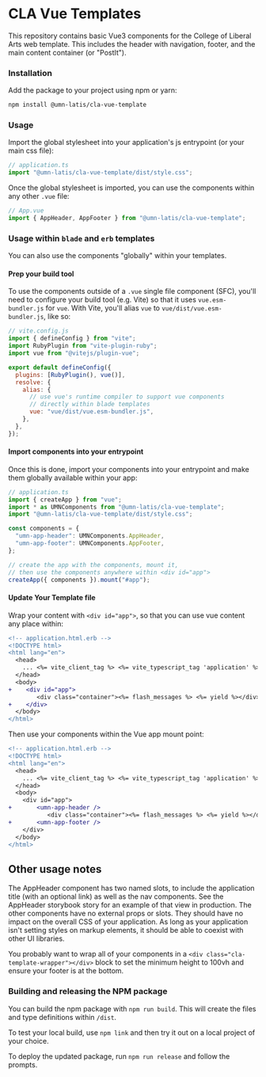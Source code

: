 # CLA Vue Templates

This repository contains basic Vue3 components for the College of Liberal Arts web template. This includes the header with navigation, footer, and the main content container (or "PostIt").


### Installation

Add the package to your project using npm or yarn:

```sh
npm install @umn-latis/cla-vue-template
```

### Usage

Import the global stylesheet into your application's js entrypoint (or your main css file):

```ts
// application.ts
import "@umn-latis/cla-vue-template/dist/style.css";
```

Once the global stylesheet is imported, you can use the components within any other `.vue` file:

```ts
// App.vue
import { AppHeader, AppFooter } from "@umn-latis/cla-vue-template";
```

### Usage within `blade` and `erb` templates

You can also use the components "globally" within your templates.

#### Prep your build tool

To use the components outside of a `.vue` single file component (SFC), you'll need to configure your build tool (e.g. Vite) so that it uses `vue.esm-bundler.js` for `vue`. With Vite, you'll alias `vue` to `vue/dist/vue.esm-bundler.js`, like so:

```js
// vite.config.js
import { defineConfig } from "vite";
import RubyPlugin from "vite-plugin-ruby";
import vue from "@vitejs/plugin-vue";

export default defineConfig({
  plugins: [RubyPlugin(), vue()],
  resolve: {
    alias: {
      // use vue's runtime compiler to support vue components
      // directly within blade templates
      vue: "vue/dist/vue.esm-bundler.js",
    },
  },
});
```

#### Import components into your entrypoint

Once this is done, import your components into your entrypoint and make them globally available within your app:

```ts
// application.ts
import { createApp } from "vue";
import * as UMNComponents from "@umn-latis/cla-vue-template";
import "@umn-latis/cla-vue-template/dist/style.css";

const components = {
  "umn-app-header": UMNComponents.AppHeader,
  "umn-app-footer": UMNComponents.AppFooter,
};

// create the app with the components, mount it,
// then use the components anywhere within <div id="app">
createApp({ components }).mount("#app");
```

#### Update Your Template file

Wrap your content with `<div id="app">`, so that you can use vue content any place within:

```diff
<!-- application.html.erb -->
<!DOCTYPE html>
<html lang="en">
  <head>
    ... <%= vite_client_tag %> <%= vite_typescript_tag 'application' %>
  </head>
  <body>
+    <div id="app">
        <div class="container"><%= flash_messages %> <%= yield %></div>
+    </div>
  </body>
</html>
```

Then use your components within the Vue app mount point:

```diff
<!-- application.html.erb -->
<!DOCTYPE html>
<html lang="en">
  <head>
    ... <%= vite_client_tag %> <%= vite_typescript_tag 'application' %>
  </head>
  <body>
    <div id="app">
+       <umn-app-header />
           <div class="container"><%= flash_messages %> <%= yield %></div>
+       <umn-app-footer />
    </div>
  </body>
</html>
```
## Other usage notes

The AppHeader component has two named slots, to include the application title (with an optional link) as well as the nav components. See the AppHeader storybook story for an example of that view in production. The other components have no external props or slots. They should have no impact on the overall CSS of your application. As long as your application isn't setting styles on markup elements, it should be able to coexist with other UI libraries.

You probably want to wrap all of your components in a `<div class="cla-template-wrapper"></div>` block to set the minimum height to 100vh and ensure your footer is at the bottom.

### Building and releasing the NPM package

You can build the npm package with `npm run build`. This will create the files and type definitions within `/dist`.

To test your local build, use `npm link` and then try it out on a local project of your choice.

To deploy the updated package, run `npm run release` and follow the prompts.
